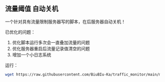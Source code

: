 ## 流量阈值 自动关机
一个针对具有流量限制服务器写的脚本，在后服务器自动关机！

已优化的问题：

 1. 优化脚本运行多次会一直叠加流量的问题 
 2. 优化服务器重启后流量记录值清空的问题 
 3. 增加一个小日志系统

运行：
```bash
wget https://raw.githubusercontent.com/BiuBIu-Ka/traffic_monitor/main/main.sh && chmod 777 main.sh &&  ./main.sh 
```
